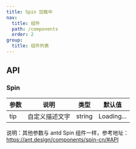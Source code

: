 ```yaml
---
title: Spin 加载中
nav:
  title: 组件
  path: /components
  order: 2
group:
  title: 组件列表
---
```


## API

### Spin

| 参数 | 说明           | 类型   | 默认值     |
| ---- | -------------- | ------ | ---------- |
| tip  | 自定义描述文字 | string | Loading... |

说明：其他参数与 antd Spin 组件一样，参考地址：https://ant.design/components/spin-cn/#API
